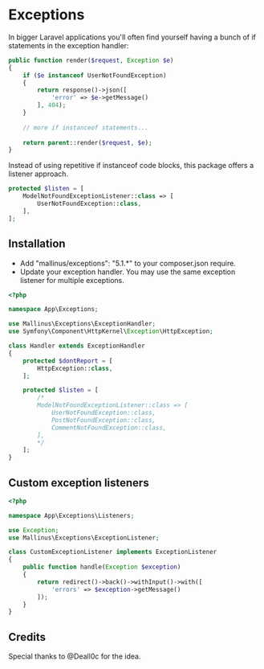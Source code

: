 # Exceptions

In bigger Laravel applications you'll often find yourself having a bunch of if statements in the exception handler:
```php
public function render($request, Exception $e)
{
    if ($e instanceof UserNotFoundException)
    {
        return response()->json([
            'error' => $e->getMessage()
        ], 404);
    }
        
    // more if instanceof statements...
        
    return parent::render($request, $e);
}
```
Instead of using repetitive if instanceof code blocks, this package offers a listener approach.
```php
protected $listen = [
    ModelNotFoundExceptionListener::class => [
        UserNotFoundException::class,
    ],
];
```

## Installation
- Add "mallinus/exceptions": "5.1.*" to your composer.json require.
- Update your exception handler. You may use the same exception listener for multiple exceptions.

```php
<?php

namespace App\Exceptions;

use Mallinus\Exceptions\ExceptionHandler;
use Symfony\Component\HttpKernel\Exception\HttpException;

class Handler extends ExceptionHandler
{
    protected $dontReport = [
        HttpException::class,
    ];

    protected $listen = [
        /*
        ModelNotFoundExceptionListener::class => [
            UserNotFoundException::class,
            PostNotFoundException::class,
            CommentNotFoundException::class,
        ],
        */
    ];
}
```

## Custom exception listeners

```php
<?php

namespace App\Exceptions\Listeners;

use Exception;
use Mallinus\Exceptions\ExceptionListener;

class CustomExceptionListener implements ExceptionListener
{
	public function handle(Exception $exception)
	{
		return redirect()->back()->withInput()->with([
			'errors' => $exception->getMessage()
		]);
	}
}
```

## Credits
Special thanks to @Deall0c for the idea.
